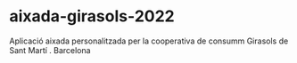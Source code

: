 # aixada-girasols-2022
Aplicació aixada personalitzada per la cooperativa de consumm Girasols de Sant Martí . Barcelona
